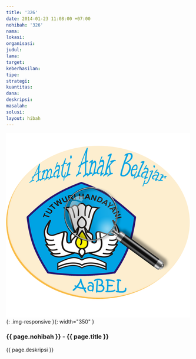 ```yaml
---
title: '326'
date: 2014-01-23 11:08:00 +07:00
nohibah: '326'
nama: 
lokasi: 
organisasi: 
judul: 
lama: 
target: 
keberhasilan: 
tipe: 
strategi: 
kuantitas: 
dana: 
deskripsi: 
masalah: 
solusi: 
layout: hibah
---
```


![326](/static/img/hibahcms/326.png){: .img-responsive }{: width="350" }

### {{ page.nohibah }} - {{ page.title }}

{{ page.deskripsi }}
